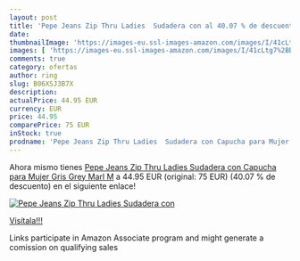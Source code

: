 ```yaml
---
layout: post
title: 'Pepe Jeans Zip Thru Ladies  Sudadera con al 40.07 % de descuento'
date: 
thumbnailImage: 'https://images-eu.ssl-images-amazon.com/images/I/41cLtg7%2BBlL._SL200_.jpg'
images: [ 'https://images-eu.ssl-images-amazon.com/images/I/41cLtg7%2BBlL._SL200_.jpg' ]
comments: true
category: ofertas
author: ring
slug: B06XSJ3B7X
description:
actualPrice: 44.95 EUR
currency: EUR
price: 44.95
comparePrice: 75 EUR
inStock: true
prodname: 'Pepe Jeans Zip Thru Ladies  Sudadera con Capucha para Mujer  Gris  Grey Marl   M'
---
```


Ahora mismo tienes [Pepe Jeans Zip Thru Ladies  Sudadera con Capucha para Mujer  Gris  Grey Marl   M](https://www.amazon.es/dp/B06XSJ3B7X/?tag=tolees-21) a 44.95 EUR (original: 75 EUR) (40.07 %  de descuento) en el siguiente enlace!

[![Pepe Jeans Zip Thru Ladies  Sudadera con](https://images-eu.ssl-images-amazon.com/images/I/41cLtg7%2BBlL._SL200_.jpg)](https://www.amazon.es/dp/B06XSJ3B7X/?tag=tolees-21)

[Visítala!!!](https://www.amazon.es/dp/B06XSJ3B7X/?tag=tolees-21)

Links participate in Amazon Associate program and might generate a comission on qualifying sales
